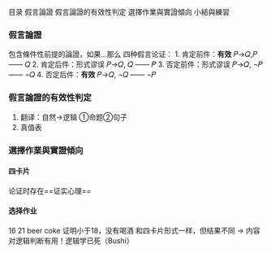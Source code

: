 目录
假言論證
假言論證的有效性判定
選擇作業與實證傾向
小結與練習
### 假言論證
包含條件性前提的論證，如果…那么
四种假言论证：
	1. 肯定前件：**有效**
		𝑃→𝑄,𝑃
		——
		𝑄
	2. 肯定后件：形式谬误
		𝑃→𝑄, 𝑄
		——
		𝑃
	3. 否定前件：形式谬误
		𝑃→𝑄, ¬𝑃
		——
		¬𝑄
	4. 否定后件：**有效**
		𝑃→𝑄, ¬𝑄
		——
		¬𝑃

### 假言論證的有效性判定
1. 翻译：自然->逻辑 ①命题②句子
2. 真值表

### 選擇作業與實證傾向
#### 四卡片
论证时存在==证实心理==
#### 选择作业
16 21 beer coke
证明小于18，没有喝酒
和四卡片形式一样，但结果不同
→ 内容对逻辑判断有用！逻辑学已死（Bushi）